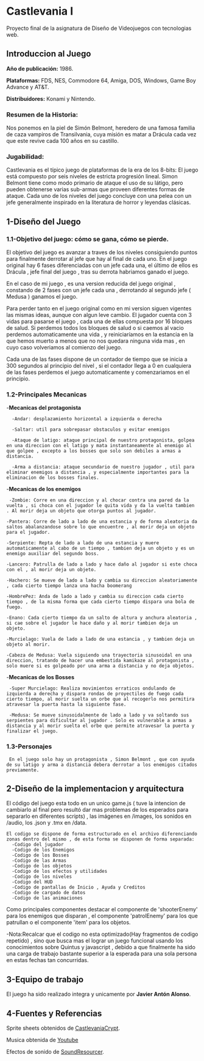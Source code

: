 # Castlevania I
Proyecto final de la asignatura de Diseño de Videojuegos con tecnologias web.
## Introduccion al Juego
  **Año de publicación:** 1986.
  
  **Plataformas:** FDS, NES, Commodore 64, Amiga, DOS, Windows, Game Boy Advance y AT&T. 
  
  **Distribuidores:**  Konami y Nintendo. 
  
  ### Resumen de la Historia: 
  Nos ponemos en la piel de Simón Belmont, heredero de una famosa familia de caza vampiros de Transilvania, cuya    misión es matar a Drácula cada vez que este revive cada 100 años en su castillo.
  ### Jugabilidad:
  Castlevania es el típico juego de plataformas de la era de los 8-bits: El juego está compuesto por seis niveles de estricta progresión lineal. Simon Belmont tiene como modo primario de ataque el uso de su látigo, pero pueden obtenerse varias sub-armas que proveen diferentes formas de ataque. Cada uno de los niveles del juego concluye con una pelea con un jefe generalmente inspirado en la literatura de horror y leyendas clásicas. 
## 1-Diseño del Juego
   ### 1.1-Objetivo del juego: cómo se gana, cómo se pierde.
   El objetivo del juego es avanzar a traves de los niveles consiguiendo puntos para finalmente  derrotar al jefe que hay al final de cada uno. En el juego original hay 6 fases diferenciadas con un jefe cada una, el último de  ellos es Drácula , jefe final del juego , tras su derrota habriamos ganado el juego. 
   
   En el caso de mi juego , es una version reducida del juego original , constando de 2 fases con un jefe cada una , derrotando al segundo jefe ( Medusa ) ganamos el juego.
   
   Para perder tanto en el juego original como en mi version siguen vigentes las mismas ideas, aunque con algun leve cambio. El jugador cuenta con 3 vidas para pasarse el juego , cada una de ellas compuesta por 16 bloques de salud. Si perdemos todos los bloques de salud o si caemos al vacio perdemos automaticamente una vida , y reiniciaríamos en la estancia en la que hemos muerto a menos que no nos quedara ninguna vida mas , en cuyo caso volveriamos al comienzo del juego.
   
   Cada una de las fases dispone de un contador de tiempo que se inicia a 300 segundos al principio del nivel , si el contador llega a 0 en cualquiera de las fases perdemos el juego automaticamente y comenzariamos en el principio.
   ### 1.2-Principales Mecanicas
   -**Mecanicas del protagonista** 
   
      -Andar: desplazamiento horizontal a izquierda o derecha
      
      -Saltar: util para sobrepasar obstaculos y evitar enemigos
      
      -Ataque de latigo: ataque principal de nuestro protagonista, golpea en una direccion con el latigo y mata instantaneamente al enemigo al que golpee , excepto a los bosses que solo son debiles a armas a distancia.
      
      -Arma a distancia: ataque secundario de nuestro jugador , util para eliminar enemigos a distancia , y especialmente importantes para la eliminacion de los bosses finales.
      
   -**Mecanicas de los enemigos**   
   
     -Zombie: Corre en una direccion y al chocar contra una pared da la vuelta , si choca con el jugador le quita vida y da la vuelta tambien . Al morir deja un objeto que otorga puntos al jugador.
       
    -Pantera: Corre de lado a lado de una estancia y de forma aleatoria da saltos abalanzandose sobre lo que encuentre , al morir deja un objeto para el jugador.
   
    -Serpiente: Repta de lado a lado de una estancia y muere automaticamente al cabo de un tiempo , tambien deja un objeto y es un enemigo auxiliar del segundo boss.
   
    -Lancero: Patrulla de lado a lado y hace daño al jugador si este choca con el , al morir deja un objeto.
   
    -Hachero: Se mueve de lado a lado y cambia su direccion aleatoriamente , cada cierto tiempo lanza una hacha boomerang 
   
    -HombrePez: Anda de lado a lado y cambia su direccion cada cierto tiempo , de la misma forma que cada cierto tiempo dispara una bola de fuego.
   
    -Enano: Cada cierto tiempo da un salto de altura y anchura aleatoria , si cae sobre el jugador le hace daño y al morir tambien deja un objeto.
   
    -Murcielago: Vuela de lado a lado de una estancia , y tambien deja un objeto al morir.
   
    -Cabeza de Medusa: Vuela siguiendo una trayectoria sinusoidal en una direccion, tratando de hacer una embestida kamikaze al protagonista , solo muere si es golpeado por una arma a distancia y no deja objetos.
   
   -**Mecanicas de los Bosses**   
   
     -Super Murcielago: Realiza movimientos erraticos ondulando de izquierda a derecha y dispara rondas de proyectiles de fuego cada cierto tiempo, al morir suelta un orbe que al recogerlo nos permitira atravesar la puerta hasta la siguiente fase.
     
     -Medusa: Se mueve sinusoidalmente de lado a lado y va soltando sus serpientes para dificultar al jugador . Solo es vulnerable a armas a distancia y al morir suelta el orbe que permite atravesar la puerta y finalizar el juego.
   ### 1.3-Personajes
     En el juego solo hay un protagonista , Simon Belmont , que con ayuda de su latigo y arma a distancia debera derrotar a los enemigos citados previamente.
## 2-Diseño de la implementacion y arquitectura

   El código del juego esta todo  en un unico  game.js ( tuve la intencion de cambiarlo al final  pero resultó dar mas problemas de los esperados para separarlo en diferentes scripts) , las imágenes en /images, los sonidos en /audio,  los .json y .tmx en /data.
    
    El codigo se dispone de forma estructurado en el archivo diferenciando zonas dentro del mismo , de esta forma se disponen de forma separada:
      -Codigo del jugador 
      -Codigo de los Enemigos
      -Codigo de los Bosses
      -Codigo de las Armas
      -Codigo de los objetos
      -Codigo de los efectos y utilidades
      -Codigo de los niveles
      -Codigo del HUD
      -Codigo de pantallas de Inicio , Ayuda y Creditos
      -Codigo de cargado de datos
      -Codigo de las animaciones  

   Como principales componentes destacar el componente de 'shooterEnemy' para los enemigos que disparan , el componente 'patrolEnemy' para los que patrullan o el componente 'item' para los objetos.
   
   -Nota:Recalcar que el codigo no esta optimizado(Hay fragmentos de codigo repetido) , sino que busca mas el lograr un juego funcional usando los conocimientos sobre Quintus y javascript , debido a que finalmente ha sido una carga de trabajo bastante superior a la esperada para una sola persona en estas fechas tan concurridas. 
   
 ## 3-Equipo de trabajo
 
   El juego ha sido realizado integra y unicamente por **Javier Antón Alonso**.
    
 ## 4-Fuentes y Referencias 
 
   Sprite sheets obtenidos de [CastlevaniaCrypt](http://www.castlevaniacrypt.com/cv).
   
   Musica obtenida de  [Youtube](https://www.youtube.com/watch?v=AIu4gRqhdlo&list=PL8475D168894529C1)
   
   Efectos de sonido de [SoundResourcer](https://www.sounds-resource.com/nes/vania/).
